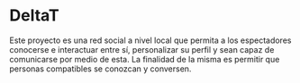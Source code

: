 # DeltaT

Este proyecto es una red social a nivel local que permita a los espectadores conocerse e interactuar entre sí, personalizar su perfil
y sean capaz de comunicarse por medio de esta. La finalidad de la misma es permitir que personas compatibles se conozcan y conversen.

